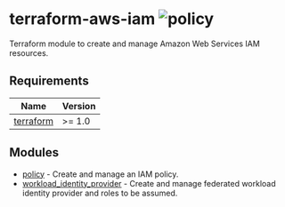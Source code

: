 # terraform-aws-iam ![policy](https://github.com/kapetndev/terraform-aws-iam/workflows/policy/badge.svg)

Terraform module to create and manage Amazon Web Services IAM resources.

## Requirements

| Name | Version |
|------|---------|
| [terraform](https://www.terraform.io/) | >= 1.0 |

## Modules

- [policy](modules/policy) - Create and manage an IAM policy.
- [workload\_identity\_provider](modules/workload_identity_provider) - Create
  and manage federated workload identity provider and roles to be assumed.
